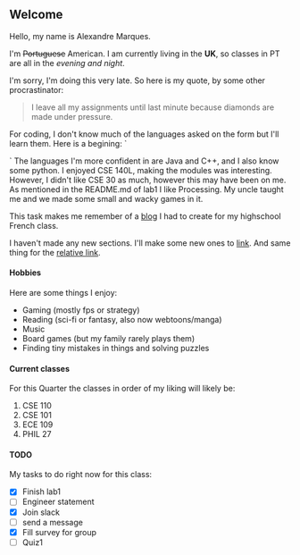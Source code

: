 ## Welcome

Hello, my name is Alexandre Marques.

I'm ~~Portuguese~~ American. I am currently living in the **UK**, so classes in PT are all in the _evening and night_.

I'm sorry, I'm doing this very late. So here is my quote, by some other procrastinator:
> I leave all my assignments until last minute because diamonds are made under pressure.

For coding, I don't know much of the languages asked on the form but I'll learn them. Here is a begining:
`
<!DOCTYPE HTML>
<html>

<body>
  <script>
    alert( 'Hello, world!' );
  </script>
</body>

</html>
`
The languages I'm more confident in are Java and C++, and I also know some python.
I enjoyed CSE 140L, making the modules was interesting. However, I didn't like CSE 30 as much, however this may have been on me.
As mentioned in the README.md of lab1 I like Processing. My uncle taught me and we made some small and wacky games in it.

This task makes me remember of a [blog](http://alexandredegr8.unblog.fr/) I had to create for my highschool French class.

I haven't made any new sections. I'll make some new ones to [link](#TODO).
And same thing for the [relative link](something.md).

#### Hobbies
Here are some things I enjoy:
- Gaming (mostly fps or strategy)
- Reading (sci-fi or fantasy, also now webtoons/manga)
- Music
- Board games (but my family rarely plays them)
- Finding tiny mistakes in things and solving puzzles

#### Current classes
For this Quarter the classes in order of my liking will likely be:
1. CSE 110
2. CSE 101
3. ECE 109
4. PHIL 27

#### TODO
My tasks to do right now for this class:
- [x] Finish lab1
- [ ] Engineer statement
- [x] Join slack
- [ ] send a message
- [x] Fill survey for group
- [ ] Quiz1
